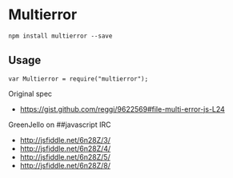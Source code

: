 # Multierror 

`npm install multierror --save`

## Usage

```
var Multierror = require("multierror");
```

Original spec

* https://gist.github.com/reggi/9622569#file-multi-error-js-L24

GreenJello on ##javascript IRC

* http://jsfiddle.net/6n28Z/3/
* http://jsfiddle.net/6n28Z/4/
* http://jsfiddle.net/6n28Z/5/
* http://jsfiddle.net/6n28Z/8/